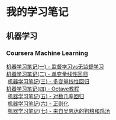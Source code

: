 # 我的学习笔记
## 机器学习
### Coursera Machine Learning
  [机器学习笔记(一) - 监督学习vs无监督学习]()  
  [机器学习笔记(二) - 单变量线性回归]()  
  [机器学习笔记(三) - 多变量线性回归]()  
  [机器学习笔记(四) - Octave教程]()  
  [机器学习笔记(五) - 对数几率回归]()  
  [机器学习笔记(六) - 正则化]()  
  [机器学习笔记(七) - 来自吴恩达的狗粮和鸡汤]()  
